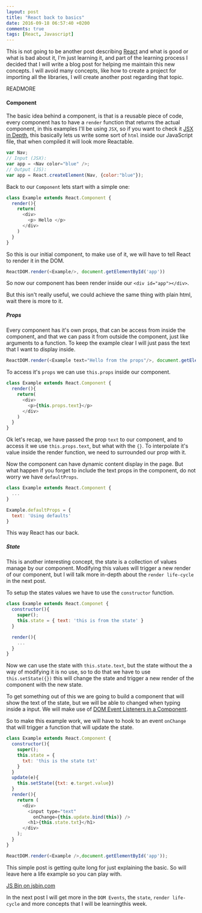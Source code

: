 ```yaml
---
layout: post
title: "React back to basics"
date: 2016-09-18 06:57:40 +0200
comments: true
tags: [React, Javascript]
---
```


This is not going to be another post describing [React](https://facebook.github.io/react/) and what is good or what is bad about it, I'm just learning it, and part of the learning process I decided that I will write a blog post for helping me maintain this new concepts. I will avoid many concepts, like how to create a project for importing all the libraries, I will create another post regarding that topic.

READMORE

#### Component

The basic idea behind a component, is that is a reusable piece of code, every component has to have a `render` function that returns the actual component, in this examples I'll be using `JSX`, so if you want to check it [JSX in Depth](https://facebook.github.io/react/docs/jsx-in-depth.html), this basically lets us write some sort of `html` inside our JavaScript file, that when compiled it will look more Reactable.

```js
var Nav;
// Input (JSX):
var app = <Nav color="blue" />;
// Output (JS):
var app = React.createElement(Nav, {color:"blue"});
```

Back to our `Component` lets start with a simple one:

```js
class Example extends React.Component {
  render(){
    return(
      <div>
        <p> Hello </p>
      </div>
    )
  }
}
```

So this is our initial component, to make use of it, we will have to tell React to render it in the DOM.

```js
ReactDOM.render(<Example/>, document.getElementById('app'))
```

So now our component has been render inside our `<div id="app"></div>`.

But this isn't really useful, we could achieve the same thing with plain html, wait there is more to it.

##### Props

Every component has it's own props, that can be access from inside the component, and that we can pass it from outside the component, just like arguments to a function. To keep the example clear I will just pass the text that I want to display inside.

```js
ReactDOM.render(<Example text="Hello from the props"/>, document.getElementById('app'))
```

To access it's `props` we can use `this.props` inside our component.

```js
class Example extends React.Component {
  render(){
    return(
      <div>
        <p>{this.props.text}</p>
      </div>
    )
  }
}
```

Ok let's recap, we have passed the prop `text` to our component, and to access it we use `this.props.text`, but what with the `{}`. To interpolate it's value inside the render function, we need to surrounded our prop with it.

Now the component can have dynamic content display in the page. But what happen if you forget to include the text props in the component, do not worry we have `defaultProps`.

```js
class Example extends React.Component {
  ...
}

Example.defaultProps = {
  text: 'Using defaults'
}
```

This way React has our back.

##### State

This is another interesting concept, the state is a collection of values manage by our component. Modifying this values will trigger a new render of our component, but I will talk more in-depth about the `render life-cycle` in the next post.

To setup the states values we have to use the `constructor` function.

```js
class Example extends React.Componet {
  constructor(){
    super();
    this.state = { text: 'this is from the state' }
  }

  render(){
    ...
  }
}
```

Now we can use the state with `this.state.text`, but the state without the a way of modifying it is no use, so to do that we have to use `this.setState({})` this will change the state and trigger a new render of the component with the new state.

To get something out of this we are going to build a component that will show the text of the state, but we will be able to changed when typing inside a input. We will make use of [DOM Event Listeners in a Component](https://facebook.github.io/react/tips/dom-event-listeners.html).

So to make this example work, we will have to hook to an event `onChange` that will trigger a function that will update the state.

```js
class Example extends React.Component {
  constructor(){
    super();
    this.state = {
      txt: 'this is the state txt'
    }
  }
  update(e){
    this.setState({txt: e.target.value})
  }
  render(){
    return (
      <div>
        <input type="text"
          onChange={this.update.bind(this)} />
        <h1>{this.state.txt}</h1>
      </div>
    );
  }
}

ReactDOM.render(<Example />,document.getElementById('app'));
```

This simple post is getting quite long for just explaining the basic. So will leave here a life example so you can play with.

<a class="jsbin-embed" href="http://jsbin.com/jevame/embed?html,js,output">JS Bin on jsbin.com</a><script src="http://static.jsbin.com/js/embed.min.js?3.39.18"></script>

In the next post I will get more in the `DOM Events`, the `state`, `render life-cycle` and more concepts that I will be learningthis week.
